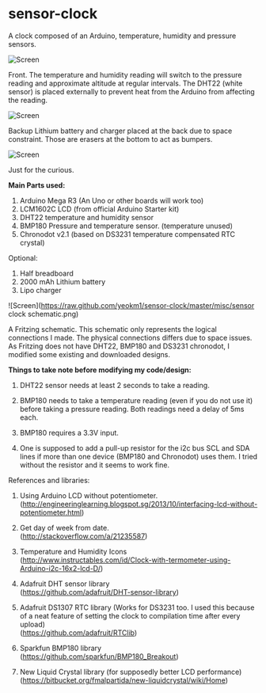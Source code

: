 sensor-clock
============

A clock composed of an Arduino, temperature, humidity and pressure sensors.

![Screen](https://raw.github.com/yeokm1/sensor-clock/master/misc/front-day-temp-hum.jpg)

Front. The temperature and humidity reading will switch to the pressure reading and approximate altitude at regular intervals. The DHT22 (white sensor) is placed externally to prevent heat from the Arduino from affecting the reading.

![Screen](https://raw.github.com/yeokm1/sensor-clock/master/misc/back.jpg)

Backup Lithium battery and charger placed at the back due to space constraint. Those are erasers at the bottom to act as bumpers.

![Screen](https://raw.github.com/yeokm1/sensor-clock/master/misc/internals.jpg)

Just for the curious.


<b>Main Parts used:</b>  

1. Arduino Mega R3  (An Uno or other boards will work too)  
2. LCM1602C LCD (from official Arduino Starter kit)  
3. DHT22 temperature and humidity sensor  
4. BMP180 Pressure and temperature sensor. (temperature unused)  
5. Chronodot v2.1 (based on DS3231 temperature compensated RTC crystal)  


Optional:  

1. Half breadboard  
2. 2000 mAh Lithium battery  
3. Lipo charger  



![Screen](https://raw.github.com/yeokm1/sensor-clock/master/misc/sensor clock schematic.png)

A Fritzing schematic. This schematic only represents the logical connections I made. The physical connections differs due to space issues. As Fritzing does not have DHT22, BMP180 and DS3231 chronodot, I modified some existing and downloaded designs.

<b>Things to take note before modifying my code/design:</b>  

1. DHT22 sensor needs at least 2 seconds to take a reading.  

2. BMP180 needs to take a temperature reading (even if you do not use it) before taking a pressure reading. Both readings need a delay of 5ms each.

3. BMP180 requires a 3.3V input.

4. One is supposed to add a pull-up resistor for the i2c bus SCL and SDA lines if more than one device (BMP180 and Chronodot) uses them. I tried without the resistor and it seems to work fine.


References and libraries:  

1. Using Arduino LCD without potentiometer.  
(http://engineeringlearning.blogspot.sg/2013/10/interfacing-lcd-without-potentiometer.html)

2. Get day of week from date.  
(http://stackoverflow.com/a/21235587)

2. Temperature and Humidity Icons  
(http://www.instructables.com/id/Clock-with-termometer-using-Arduino-i2c-16x2-lcd-D/)  

3. Adafruit DHT sensor library  
(https://github.com/adafruit/DHT-sensor-library)

4. Adafruit DS1307 RTC library (Works for DS3231 too. I used this because of a neat feature of setting the clock to compilation time after every upload)  
(https://github.com/adafruit/RTClib)

5. Sparkfun BMP180 library  
(https://github.com/sparkfun/BMP180_Breakout)

7. New Liquid Crystal library (for supposedly better LCD performance)  
(https://bitbucket.org/fmalpartida/new-liquidcrystal/wiki/Home)



